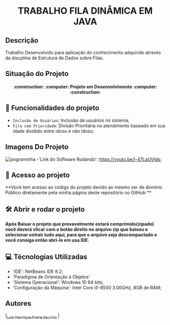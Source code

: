 <h1 align="center"> TRABALHO FILA DINÂMICA EM JAVA </h1>

## Descrição
Trabalho Desenvolvido para aplicação do conhecimento adquirido através da discplina de Estrutura de Dados sobre Filas.

## Situação do Projeto
<h4 align="center"> 
    :construction: :computer: Projeto em Desenvolvimento :computer: :construction:
</h4>

## :hammer: Funcionalidades do projeto

- `Inclusão de Usuários`: Inclusão de usuários no sistema;
- `Fila com Prioridade`: Divisão Prioritária no atendimento baseado em sua idade dividido entre idoso e não idoso;

## Imagens Do Projeto
![pograminha](https://user-images.githubusercontent.com/102630643/166391768-47265145-6c82-46f7-aa9d-dad5603f93ad.jpg)
-'Link do Software Rodando': https://youtu.be/l-47LaUVIds;

## 📁 Acesso ao projeto

**Você tem acesso ao código do projeto devido ao mesmo ser de domínio Público diretamente pela minha página deste repositório no GitHub **

## 🛠️ Abrir e rodar o projeto

**Após Baixar o projeto que provavelmente estará comprimido(zipado) você deverá clicar com o botão direito no arquivo zip que baixou e selecionar extrair tudo aqui, para que o arquivo seja descompactado e você consiga então abri-lo em usa IDE.**

## :computer: Técnologias Utilizadas

- 'IDE': NetBeans IDE 8.2;
- 'Paradigma de Orientação à Objetos'
- 'Sistema Operacional': Windows 10 64 bits;
- 'Configuração da Máquina': Inter Core i5-8500 3.00GHz, 8GB de RAM;

## Autores
|[<sub>Luís Henrique Freire de Lima</sub>](https://github.com/LuisSISIF) |
